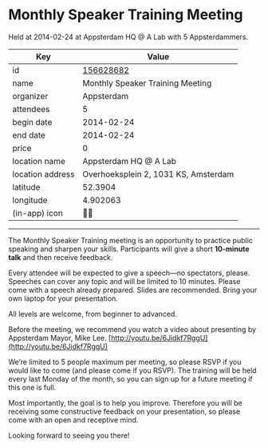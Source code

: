 # Monthly Speaker Training Meeting
Held at 2014-02-24 at Appsterdam HQ @ A Lab with 5 Appsterdammers.
        
|Key|Value
|---|---|
|id|[156628682](https://www.meetup.com/appsterdam/events/156628682/)|
|name|Monthly Speaker Training Meeting|
|organizer|Appsterdam|
|attendees|5|
|begin date|2014-02-24|
|end date|2014-02-24|
|price|0|
|location name|Appsterdam HQ @ A Lab|
|location address|Overhoeksplein 2, 1031 KS, Amsterdam|
|latitude|52.3904|
|longitude|4.902063|
|(in-app) icon|🧑‍🏫|

---

The Monthly Speaker Training meeting is an opportunity to practice public speaking and sharpen your skills. Participants will give a short **10-minute talk** and then receive feedback.

Every attendee will be expected to give a speech—no spectators, please. Speeches can cover any topic and will be limited to 10 minutes. Please come with a speech already prepared. Slides are recommended. Bring your own laptop for your presentation.

All levels are welcome, from beginner to advanced.

Before the meeting, we recommend you watch a video about presenting by Appsterdam Mayor, Mike Lee. [http://youtu.be/6Jidkf7RggU](http://youtu.be/6Jidkf7RggU)

We’re limited to 5 people maximum per meeting, so please RSVP if you would like to come (and please come if you RSVP). The training will be held every last Monday of the month, so you can sign up for a future meeting if this one is full.

Most importantly, the goal is to help you improve. Therefore you will be receiving some constructive feedback on your presentation, so please come with an open and receptive mind.

Looking forward to seeing you there!

 


